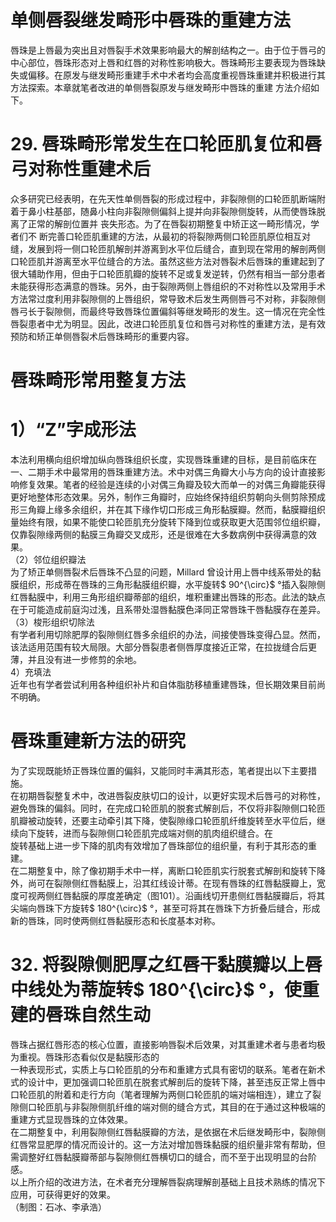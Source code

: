 # 单侧唇裂继发畸形中唇珠的重建方法  
唇珠是上唇最为突出且对唇裂手术效果影响最大的解剖结构之一。由于位于唇弓的中心部位，唇珠形态对上唇和红唇的对称性影响极大。唇珠畸形主要表现为唇珠缺失或偏移。在原发与继发畸形重建手术中术者均会高度重视唇珠重建并积极进行其方法探索。本章就笔者改进的单侧唇裂原发与继发畸形中唇珠的重建 方法介绍如下。  
# 29. 唇珠畸形常发生在口轮匝肌复位和唇弓对称性重建术后  
众多研究已经表明，在先天性单侧唇裂的形成过程中，非裂隙侧的口轮匝肌断端附着于鼻小柱基部，随鼻小柱向非裂隙侧偏斜上提并向非裂隙侧旋转，从而使唇珠脱离了正常的解剖位置并 丧失形态。为了在唇裂初期整复中矫正这一畸形情况，学者们不 断完善口轮匝肌重建的方法，从最初的将裂隙两侧口轮匝肌原位相互对缝，发展到将一侧口轮匝肌解剖并游离到水平位后缝合，直到现在常用的解剖两侧口轮匝肌并游离至水平位缝合的方法。虽然这些方法对唇裂术后唇珠的重建起到了很大辅助作用，但由于口轮匝肌瓣的旋转不足或复发逆转，仍然有相当一部分患者未能获得形态满意的唇珠。另外，由于裂隙两侧上唇组织的不对称性以及常用手术方法常过度利用非裂隙侧的上唇组织，常导致术后发生两侧唇弓不对称，非裂隙侧唇弓长于裂隙侧，而最终导致唇珠位置偏斜等继发畸形的发生。这一情况在完全性唇裂患者中尤为明显。因此，改进口轮匝肌复位和唇弓对称性的重建方法，是有效预防和矫正单侧唇裂术后唇珠畸形的重要内容。  
#  唇珠畸形常用整复方法  
# 1）“Z”字成形法  
本法利用横向组织增加纵向唇珠组织长度，实现唇珠重建的目标，是目前临床在一、二期手术中最常用的唇珠重建方法。术中对偶三角瓣大小与方向的设计直接影响修复效果。笔者的经验是连续的小对偶三角瓣及较大而单一的对偶三角瓣能获得更好地整体形态效果。另外，制作三角瓣时，应始终保持组织剪朝向头侧剪除预成形三角瓣上缘多余组织，并在其下缘作切口形成三角形黏膜瓣。然而，黏膜瓣组织量始终有限，如果不能使口轮匝肌充分旋转下降到位或获取更大范围邻位组织瓣，仅靠裂隙缘两侧的黏膜三角瓣交叉成形，还是很难在大多数病例中获得满意的效果。  
（2）邻位组织瓣法  
为了矫正单侧唇裂术后唇珠不凸显的问题，Millard 曾设计用上唇中线系带处的黏膜组织，形成蒂在唇珠的三角形黏膜组织瓣，水平旋转$ 90^{\circ}$    °插入裂隙侧红唇黏膜中，利用三角形组织瓣蒂部的组织，堆积重建出唇珠的形态。此法的缺点在于可能造成前庭沟过浅，且系带处湿唇黏膜色泽同正常唇珠干唇黏膜存在差异。  
（3）梭形组织切除法  
有学者利用切除肥厚的裂隙侧红唇多余组织的办法，间接使唇珠变得凸显。然而，该法适用范围有较大局限。大部分唇裂患者侧唇厚度接近正常，在拉拢缝合后更薄，并且没有进一步修剪的余地。  
4）充填法  
近年也有学者尝试利用各种组织补片和自体脂肪移植重建唇珠，但长期效果目前尚不明确。  
#  唇珠重建新方法的研究  
为了实现既能矫正唇珠位置的偏斜，又能同时丰满其形态，笔者提出以下主要措施。  
在初期唇裂整复术中，改进唇裂皮肤切口的设计，以更好实现术后唇弓的对称性，避免唇珠的偏斜。同时，在完成口轮匝肌的脱套式解剖后，不仅将非裂隙侧口轮匝肌瓣被动旋转，还要主动牵引其下降，使裂隙缘口轮匝肌纤维旋转至水平位后，继续向下旋转，进而与裂隙侧口轮匝肌完成端对侧的肌肉组织缝合。在  
旋转基础上进一步下降的肌肉有效增加了唇珠部位的组织量，有利于其形态的重建。  
在二期整复中，除了像初期手术中一样，离断口轮匝肌实行脱套式解剖和旋转下降外，尚可在裂隙侧红唇黏膜上，沿其红线设计蒂。在现有唇珠的红唇黏膜瓣上，宽度可视两侧红唇黏膜的厚度差确定（图101）。沿画线切开患侧红唇黏膜瓣后，将其尖端向唇珠下方旋转$ 180^{\circ}$    °，甚至可将其在唇珠下方折叠后缝合，形成新的唇珠，同时使两侧红唇黏膜形态和长度基本对称。  
# 32. 将裂隙侧肥厚之红唇干黏膜瓣以上唇中线处为蒂旋转$ 180^{\circ}$    °，使重建的唇珠自然生动  
唇珠占据红唇形态的核心位置，直接影响唇裂术后效果，对其重建术者与患者均极为重视。唇珠形态看似仅是黏膜形态的  
一种表现形式，实质上与口轮匝肌的分布和重建方式具有密切的联系。笔者在新术式的设计中，更加强调口轮匝肌在脱套式解剖后的旋转下降，甚至违反正常上唇中口轮匝肌的附着和走行方向（笔者理解为两侧口轮匝肌的端对端相连），建立了裂隙侧口轮匝肌与非裂隙侧肌纤维的端对侧的缝合方式，其目的在于通过这种极端的重建方式显现唇珠的立体效果。  
在二期整复中，利用裂隙侧红唇黏膜瓣的方法，是依据在术后继发畸形中，裂隙侧红唇常显肥厚的情况而设计的。这一方法对增加唇珠黏膜的组织量非常有帮助，但需调整好红唇黏膜瓣蒂部与裂隙侧红唇横切口的缝合，而不至于出现明显的台阶感。  
以上所介绍的改进方法，在术者充分理解唇裂病理解剖基础上且技术熟练的情况下应用，可获得更好的效果。  
（制图：石冰、李承浩）  
